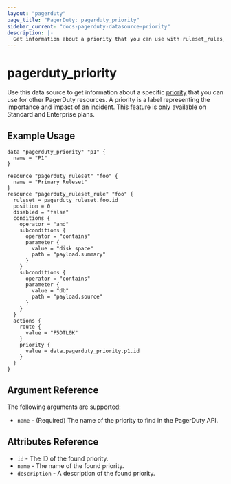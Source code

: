 ```yaml
---
layout: "pagerduty"
page_title: "PagerDuty: pagerduty_priority"
sidebar_current: "docs-pagerduty-datasource-priority"
description: |-
  Get information about a priority that you can use with ruleset_rules, etc.
---
```


# pagerduty\_priority

Use this data source to get information about a specific [priority][1] that you can use for other PagerDuty resources. A priority is a label representing the importance and impact of an incident. This feature is only available on Standard and Enterprise plans.

## Example Usage

```hcl
data "pagerduty_priority" "p1" {
  name = "P1"
}

resource "pagerduty_ruleset" "foo" {
  name = "Primary Ruleset"
}
resource "pagerduty_ruleset_rule" "foo" {
  ruleset = pagerduty_ruleset.foo.id
  position = 0
  disabled = "false"
  conditions {
    operator = "and"
	subconditions {
	  operator = "contains"
	  parameter {
	    value = "disk space"
		path = "payload.summary"
	  }
	}
	subconditions {
	  operator = "contains"
	  parameter {
	    value = "db"
	    path = "payload.source"
	  }
	}
  }
  actions {
    route {
	  value = "P5DTL0K"
	}
	priority {
      value = data.pagerduty_priority.p1.id
    }
  }
}
```

## Argument Reference

The following arguments are supported:

* `name` - (Required) The name of the priority to find in the PagerDuty API.

## Attributes Reference

* `id` - The ID of the found priority.
* `name` - The name of the found priority.
* `description` - A description of the found priority.

[1]: https://developer.pagerduty.com/api-reference/reference/REST/openapiv3.json/paths/~1priorities/get
